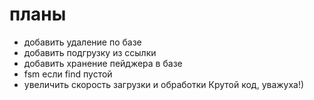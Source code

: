 # планы

- добавить удаление по базе
- добавить подгрузку из ссылки
- добавить хранение пейджера в базе
- fsm если find пустой
- увеличить скорость загрузки и обработки
Крутой код, уважуха!) 
